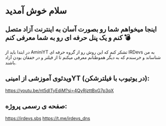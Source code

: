 # سلام خوش آمدید
## اینجا میخواهم شما رو بصورت آسان به اینترنت آزاد متصل کنم و یک پنل حرفه ای رو به شما معرفی کنم 💣
در ابتدا باید از AminiYT تشکر کنم که این روش رو از گروه حرفه ای IRDevs به من شناساند و خرسندم که به دیگر هموطنانم معرفی میکنم تا از فیلتر و در خفقان بودن آزاد باشند.

## ویدئوی آموزشی از امینیYT (در یوتیوب با فیلترشکن):
https://youtu.be/nt5dITyEdiM?si=4QyRjzttBxG7p3qX

## صفحه ی رسمی پروژه:
https://irdevs.sbs
https://t.me/irdevs_dns
